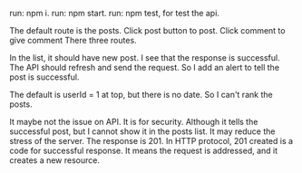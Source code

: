 run: npm i.
run: npm start.
run: npm test, for test the api.

The default route is the posts.
Click post button to post.
Click comment to give comment
There three routes.

In the list, it should have new post. I see that the response is successful. The API should refresh and send the request. So I add an alert to tell the post is successful.

The default is userId = 1 at top, but there is no date. So I can't rank the posts.

It maybe not the issue on API. It is for security. Although it tells the successful post, but I cannot show it in the posts list. It may reduce the stress of the server. The response is 201. In HTTP protocol, 201 created is a code for successful response. It means the request is addressed, and it creates a new resource.